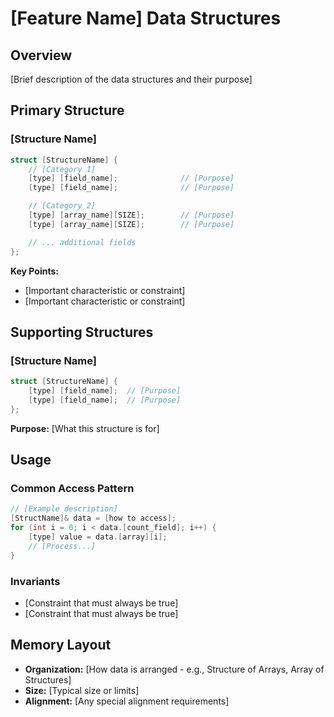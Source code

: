 # [Feature Name] Data Structures

## Overview
[Brief description of the data structures and their purpose]

## Primary Structure

### [Structure Name]
```cpp
struct [StructureName] {
    // [Category 1]
    [type] [field_name];              // [Purpose]
    [type] [field_name];              // [Purpose]

    // [Category 2]
    [type] [array_name][SIZE];        // [Purpose]
    [type] [array_name][SIZE];        // [Purpose]

    // ... additional fields
};
```

**Key Points:**
- [Important characteristic or constraint]
- [Important characteristic or constraint]

## Supporting Structures

### [Structure Name]
```cpp
struct [StructureName] {
    [type] [field_name];  // [Purpose]
    [type] [field_name];  // [Purpose]
};
```

**Purpose:** [What this structure is for]

## Usage

### Common Access Pattern
```cpp
// [Example description]
[StructName]& data = [how to access];
for (int i = 0; i < data.[count_field]; i++) {
    [type] value = data.[array][i];
    // [Process...]
}
```

### Invariants
- [Constraint that must always be true]
- [Constraint that must always be true]

## Memory Layout
- **Organization:** [How data is arranged - e.g., Structure of Arrays, Array of Structures]
- **Size:** [Typical size or limits]
- **Alignment:** [Any special alignment requirements]